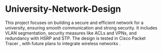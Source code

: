 # University-Network-Design
This project focuses on building a secure and efficient network for a university, ensuring smooth communication and strong security. It includes VLAN segmentation, security measures like ACLs and VPNs, and redundancy with HSRP and STP. The design is tested in Cisco Packet Tracer , with future plans to integrate wireless networks .
